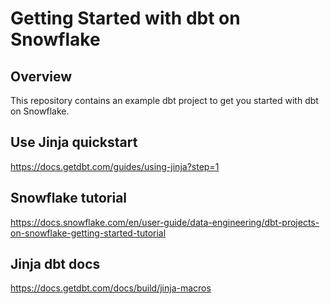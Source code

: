 # Getting Started with dbt on Snowflake

## Overview

This repository contains an example dbt project to get you started with dbt on Snowflake. 

## Use Jinja quickstart
https://docs.getdbt.com/guides/using-jinja?step=1

## Snowflake tutorial
https://docs.snowflake.com/en/user-guide/data-engineering/dbt-projects-on-snowflake-getting-started-tutorial

## Jinja dbt docs
https://docs.getdbt.com/docs/build/jinja-macros
